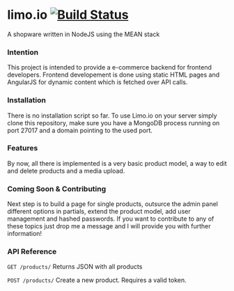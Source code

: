 # limo.io [![Build Status](https://travis-ci.org/flexwie/limoio.svg?branch=master)](https://travis-ci.org/flexwie/limoio)
A shopware written in NodeJS using the MEAN stack

### Intention
This project is intended to provide a e-commerce backend for frontend developers. Frontend developement is done using static HTML pages and AngularJS for dynamic content which is fetched over API calls.

### Installation

There is no installation script so far. To use Limo.io on your server simply clone this repository, make sure you have a MongoDB process running on port 27017 and a domain pointing to the used port.

### Features

By now, all there is implemented is a very basic product model, a way to edit and delete products and a media upload.

### Coming Soon & Contributing

Next step is to build a page for single products, outsurce the admin panel different options in partials, extend the product model, add user management and hashed passwords.
If you want to contribute to any of these topics just drop me a message and I will provide you with further information!

### API Reference

`GET /products/`
Returns JSON with all products

`POST /products/`
Create a new product. Requires a valid token.
